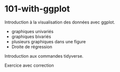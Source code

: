 # 101-with-ggplot

Introduction à la visualisation des données avec ggplot.
- graphiques univariés
- graphiques bivariés
- plusieurs graphiques dans une figure
- Droite de régression

Introduction aux commandes tidyverse. 

Exercice avec correction
